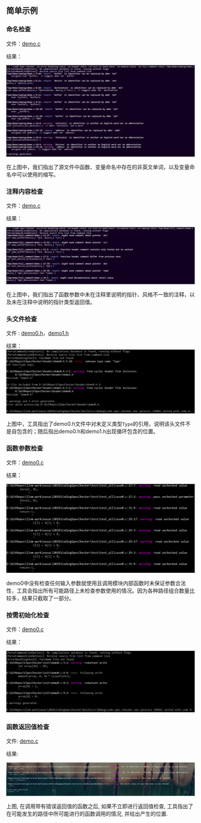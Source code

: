 ## 简单示例

### 命名检查

文件：[demo.c](naming/demo.c)

结果：

![](naming/result.png)

在上图中，我们指出了源文件中函数、变量命名中存在的非英文单词，以及变量命名中可以使用的缩写。

### 注释内容检查

文件：[demo.c](full_comment/demo.c)

结果：

![](full_comment/result.png)

在上图中，我们指出了函数参数中未在注释里说明的指针、风格不一致的注释，以及未在注释中说明的指针类型返回值。

### 头文件检查

文件 : [demo0.h](header/demo0.h)，[demo1.h](header/demo1.h)

结果：
![](header/result.png)

上图中，工具指出了demo0.h文件中对未定义类型`Type`的引用，说明该头文件不是自包含的；随后指出demo0.h和demo1.h出现循环包含的位置。

### 函数参数检查

文件：[demo0.c](module/demo0.c)

结果：

![](module/result0.png)

demo0中没有检查任何输入参数就使用且调用模块内部函数时未保证参数合法性，工具会指出所有可能路径上未检查参数使用的情况。因为各种路径组合数量比较多，结果只截取了一部分。

### 按需初始化检查

文件：[demo0.c](init/demo0.c)

结果：

![](init/result.png)

### 函数返回值检查

文件: [demo.c](error_handling/demo.c)

结果:

![](error_handling/result.png)

上图, 在调用带有错误返回值的函数之后, 如果不立即进行返回值检查, 工具指出了在可能发生的路径中所可能进行的函数调用的情况, 并给出产生的位置.
